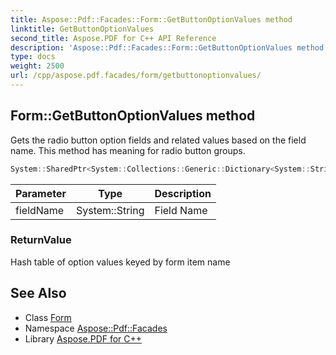 ```yaml
---
title: Aspose::Pdf::Facades::Form::GetButtonOptionValues method
linktitle: GetButtonOptionValues
second_title: Aspose.PDF for C++ API Reference
description: 'Aspose::Pdf::Facades::Form::GetButtonOptionValues method. Gets the radio button option fields and related values based on the field name. This method has meaning for radio button groups in C++.'
type: docs
weight: 2500
url: /cpp/aspose.pdf.facades/form/getbuttonoptionvalues/
---
```

## Form::GetButtonOptionValues method


Gets the radio button option fields and related values based on the field name. This method has meaning for radio button groups.

```cpp
System::SharedPtr<System::Collections::Generic::Dictionary<System::String, System::String>> Aspose::Pdf::Facades::Form::GetButtonOptionValues(System::String fieldName)
```


| Parameter | Type | Description |
| --- | --- | --- |
| fieldName | System::String | Field Name |

### ReturnValue

Hash table of option values keyed by form item name

## See Also

* Class [Form](../)
* Namespace [Aspose::Pdf::Facades](../../)
* Library [Aspose.PDF for C++](../../../)
